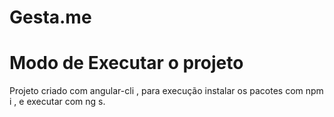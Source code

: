 # Gesta.me

# Modo de Executar o projeto

Projeto criado com angular-cli , para execução instalar os pacotes com npm i , e executar com ng s.



